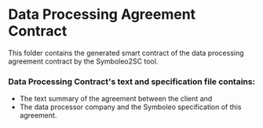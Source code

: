 # Data Processing Agreement Contract
This folder contains the generated smart contract of the data processing agreement contract by the Symboleo2SC tool.

### Data Processing Contract's text and specification file contains:
- The text summary of the agreement between the client and
- The data processor company and the Symboleo specification of this agreement.
